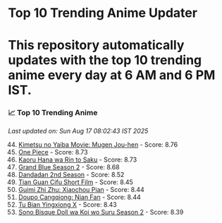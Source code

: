 # Top 10 Trending Anime Updater
# This repository automatically updates with the top 10 trending anime every day at 6 AM and 6 PM IST.

<!-- ANIME_LIST_START -->
### 📈 Top 10 Trending Anime

*Last updated on: Sun Aug 17 08:02:43 IST 2025*

44. [Kimetsu no Yaiba Movie: Mugen Jou-hen](https://myanimelist.net/anime/59192) - Score: 8.76
51. [One Piece](https://myanimelist.net/anime/21) - Score: 8.73
50. [Kaoru Hana wa Rin to Saku](https://myanimelist.net/anime/59845) - Score: 8.73
70. [Grand Blue Season 2](https://myanimelist.net/anime/59986) - Score: 8.68
137. [Dandadan 2nd Season](https://myanimelist.net/anime/60543) - Score: 8.52
174. [Tian Guan Cifu Short Film](https://myanimelist.net/anime/60988) - Score: 8.45
181. [Guimi Zhi Zhu: Xiaochou Pian](https://myanimelist.net/anime/49818) - Score: 8.44
179. [Doupo Cangqiong: Nian Fan](https://myanimelist.net/anime/51039) - Score: 8.44
188. [Tu Bian Yingxiong X](https://myanimelist.net/anime/53447) - Score: 8.43
216. [Sono Bisque Doll wa Koi wo Suru Season 2](https://myanimelist.net/anime/53065) - Score: 8.39

<!-- ANIME_LIST_END -->
